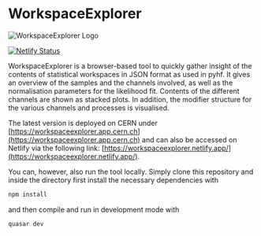 # WorkspaceExplorer

![WorkspaceExplorer Logo](public/logo_text_white)

[![Netlify Status](https://api.netlify.com/api/v1/badges/9f218a2a-d9b9-44ee-b5dc-49a18cc059a1/deploy-status)](https://app.netlify.com/sites/workspaceexplorer/deploys)

WorkspaceExplorer is a browser-based tool to quickly gather insight of the contents of statistical workspaces in JSON format as used in pyhf.
It gives an overview of the samples and the channels involved, as well as the normalisation parameters for the likelihood fit.
Contents of the different channels are shown as stacked plots.
In addition, the modifier structure for the various channels and processes is visualised.

The latest version is deployed on CERN under [https://workspaceexplorer.app.cern.ch](https://workspaceexplorer.app.cern.ch) and can also be accessed on Netlify via the following link: [https://workspaceexplorer.netlify.app/](https://workspaceexplorer.netlify.app/).

You can, however, also run the tool locally. Simply clone this repository and inside the directory first install the necessary dependencies with

```sh
npm install
```

and then compile and run in development mode with

```sh
quasar dev
```
